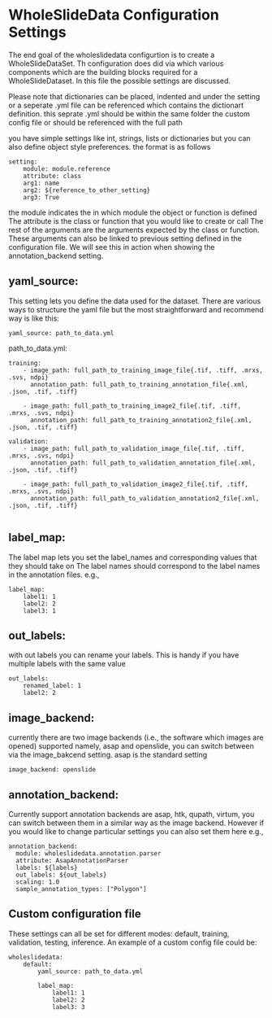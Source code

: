 # WholeSlideData Configuration Settings

The end goal of the wholeslidedata configurtion is to create a WholeSlideDataSet. Th configuration does did via  which various components which are the building blocks required for a WholeSlideDataset. In this file the possible settings are discussed.

Please note that dictionaries can be placed, indented and under the setting or a seperate .yml file can be referenced which contains the dictionart definition. this seprate .yml should be within the same folder the custom config file or should be referenced with the full path

you have simple settings like int, strings, lists or dictionaries but you can also define object style preferences.
the format is as follows

```
setting:
    module: module.reference
    attribute: class
    arg1: name
    arg2: ${reference_to_other_setting}
    arg3: True
```
the module indicates the in which module the object or function is defined
The attribute is the class or function that you would like to create or call
The rest of the arguments are the arguments expected by the class or function. These arguments can also be linked to previous setting defined in the configuration file. We will see this in action when showing the annotation_backend setting. 



## yaml_source: 
This setting lets you define the data used for the dataset. There are various ways to structure the yaml file but the most straightforward and recommend way is like this:


```
yaml_source: path_to_data.yml
```

path_to_data.yml:
```
training: 
    - image_path: full_path_to_training_image_file{.tif, .tiff, .mrxs, .svs, ndpi}
      annotation_path: full_path_to_training_annotation_file{.xml, .json, .tif, .tiff}

    - image_path: full_path_to_training_image2_file{.tif, .tiff, .mrxs, .svs, ndpi}
      annotation_path: full_path_to_training_annotation2_file{.xml, .json, .tif, .tiff}

validation: 
    - image_path: full_path_to_validation_image_file{.tif, .tiff, .mrxs, .svs, ndpi}
      annotation_path: full_path_to_validation_annotation_file{.xml, .json, .tif, .tiff}

    - image_path: full_path_to_validation_image2_file{.tif, .tiff, .mrxs, .svs, ndpi}
      annotation_path: full_path_to_validation_annotation2_file{.xml, .json, .tif, .tiff}
    
```


## label_map: 
The label map lets you set the label_names and corresponding values that they should take on
The label names should correspond to the label names in the annotation files. e.g.,
```
label_map:
    label1: 1
    label2: 2
    label3: 1

```

## out_labels:
with out labels you can rename your labels. This is handy if you have multiple labels with the same value
```
out_labels:
    renamed_label: 1
    label2: 2
```

## image_backend:
currently there are two image backends (i.e., the software which images are opened) supported namely, asap and openslide, you can switch between via the image_bakcend setting. asap is the standard setting
```
image_backend: openslide
```

## annotation_backend:
Currently support annotation backends are asap, htk, qupath, virtum, you can switch between them in a similar way as the image backend. However if you would like to change particular settings you can also set them here e.g.,
```
annotation_backend: 
  module: wholeslidedata.annotation.parser
  attribute: AsapAnnotationParser
  labels: ${labels}
  out_labels: ${out_labels}
  scaling: 1.0
  sample_annotation_types: ["Polygon"]
```


## Custom configuration file

These settings can all be set for different modes: default, training, validation, testing, inference. An example of a custom config file could be:


```
wholeslidedata:
    default:
        yaml_source: path_to_data.yml

        label_map:
            label1: 1
            label2: 2
            label3: 3

```